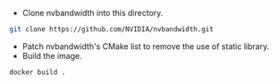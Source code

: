 - Clone nvbandwidth into this directory.
``` sh
git clone https://github.com/NVIDIA/nvbandwidth.git
```
- Patch nvbandwidth's CMake list to remove the use of static library.
- Build the image.
``` sh
docker build .
```